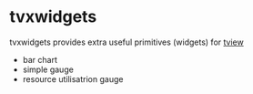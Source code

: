 # tvxwidgets

tvxwidgets provides extra useful primitives (widgets) for [tview](https://github.com/rivo/tview)

* bar chart
* simple gauge
* resource utilisatrion gauge